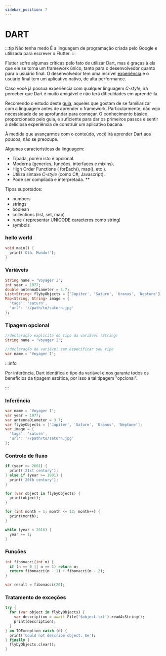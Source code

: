 ```yaml
---
sidebar_position: 7
---
```


# DART

:::tip Não tenha medo
É a linguagem de programação criada pelo Google e utilizada para escrever o
Flutter.
:::

Flutter sofre algumas críticas pelo fato de utilizar Dart, mas é graças à ela que ele se torna um framework único, tanto para o desenvolvedor quanto para o usuário final. O desenvolvedor tem uma incrível [experiência](developer-experience.md) e o usuário final tem um aplicativo nativo, de alta performance.

Caso você já possua experiência com qualquer linguagem _C-style_, irá perceber que Dart é muito amigável e não terá dificuldades em aprendê-la.

Recomendo o estudo deste [guia](https://dart.dev/guides/language/language-tour), aqueles que gostam de se familiarizar com a linguagem antes de aprender o framework. Particularmente, não vejo necessidade de se aprofundar para começar. O conhecimento básico, proporcionado pelo guia, é suficiente para dar os primeiros passos e sentir a deliciosa experiência de construir um aplicativo bacana.

À medida que avançarmos com o conteúdo, você irá aprender Dart aos poucos, não se preocupe.

Algumas características da linguagem:

- Tipada, porém isto é opcional.
- Moderna (generics\, funções, interfaces e mixins).
- High Order Functions ( forEach(), map(), etc ).
- Utiliza sintaxe _C-style_ (como C#, Javascript).
- Pode ser compilada e interpretada. _\*\*_

Tipos suportados:

- numbers
- strings
- boolean
- collections (list, set, map)
- rune ( representar UNICODE caracteres como string)
- symbols

### hello world

```dart
void main() {
  print('Olá, Mundo!');
}
```

### Variáveis

```dart
String name = 'Voyager I';
int year = 1977;
double antennaDiameter = 3.7;
List<String> flybyObjects = ['Jupiter', 'Saturn', 'Uranus', 'Neptune'];
Map<String, String> image = {
  'tags': 'saturn',
  'url': '//path/to/saturn.jpg'
};
```

### Tipagem opcional

```dart
//declaração explícita do tipo da variável (String)
String name = 'Voyager I';

//declaração de variável sem especificar seu tipo
var name = 'Voyager I';
```

:::info

Por inferência, Dart identifica o tipo da variável e nos garante todos os benefícios da tipagem estática, por isso a tal tipagem "opcional".

:::

### Inferência

```dart
var name = 'Voyager I';
var year = 1977;
var antennaDiameter = 3.7;
var flybyObjects = ['Jupiter', 'Saturn', 'Uranus', 'Neptune'];
var image = {
  'tags': 'saturn',
  'url': '//path/to/saturn.jpg'
};
```

### Controle de fluxo

```dart
if (year >= 2001) {
  print('21st century');
} else if (year >= 1901) {
  print('20th century');
}

for (var object in flybyObjects) {
  print(object);
}

for (int month = 1; month <= 12; month++) {
  print(month);
}

while (year < 2016) {
  year += 1;
}
```

### Funções

```dart
int fibonacci(int n) {
  if (n == 0 || n == 1) return n;
  return fibonacci(n - 1) + fibonacci(n - 2);
}

var result = fibonacci(20);
```

### Tratamento de exceções

```dart
try {
  for (var object in flybyObjects) {
    var description = await File('$object.txt').readAsString();
    print(description);
  }
} on IOException catch (e) {
  print('Could not describe object: $e');
} finally {
  flybyObjects.clear();
}
```
